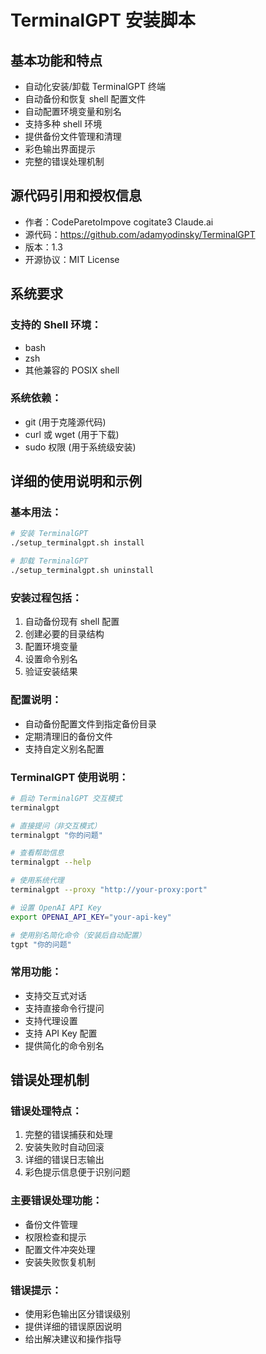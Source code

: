 # TerminalGPT 安装脚本

## 基本功能和特点

- 自动化安装/卸载 TerminalGPT 终端
- 自动备份和恢复 shell 配置文件
- 自动配置环境变量和别名
- 支持多种 shell 环境
- 提供备份文件管理和清理
- 彩色输出界面提示
- 完整的错误处理机制

## 源代码引用和授权信息

- 作者：CodeParetoImpove cogitate3 Claude.ai
- 源代码：https://github.com/adamyodinsky/TerminalGPT
- 版本：1.3
- 开源协议：MIT License

## 系统要求

### 支持的 Shell 环境：

- bash
- zsh
- 其他兼容的 POSIX shell

### 系统依赖：

- git (用于克隆源代码)
- curl 或 wget (用于下载)
- sudo 权限 (用于系统级安装)

## 详细的使用说明和示例

### 基本用法：

```bash
# 安装 TerminalGPT
./setup_terminalgpt.sh install

# 卸载 TerminalGPT
./setup_terminalgpt.sh uninstall
```

### 安装过程包括：

1. 自动备份现有 shell 配置
2. 创建必要的目录结构
3. 配置环境变量
4. 设置命令别名
5. 验证安装结果

### 配置说明：

- 自动备份配置文件到指定备份目录
- 定期清理旧的备份文件
- 支持自定义别名配置

### TerminalGPT 使用说明：

```bash
# 启动 TerminalGPT 交互模式
terminalgpt

# 直接提问（非交互模式）
terminalgpt "你的问题"

# 查看帮助信息
terminalgpt --help

# 使用系统代理
terminalgpt --proxy "http://your-proxy:port"

# 设置 OpenAI API Key
export OPENAI_API_KEY="your-api-key"

# 使用别名简化命令（安装后自动配置）
tgpt "你的问题"
```

### 常用功能：

- 支持交互式对话
- 支持直接命令行提问
- 支持代理设置
- 支持 API Key 配置
- 提供简化的命令别名

## 错误处理机制

### 错误处理特点：

1. 完整的错误捕获和处理
2. 安装失败时自动回滚
3. 详细的错误日志输出
4. 彩色提示信息便于识别问题

### 主要错误处理功能：

- 备份文件管理
- 权限检查和提示
- 配置文件冲突处理
- 安装失败恢复机制

### 错误提示：

- 使用彩色输出区分错误级别
- 提供详细的错误原因说明
- 给出解决建议和操作指导
